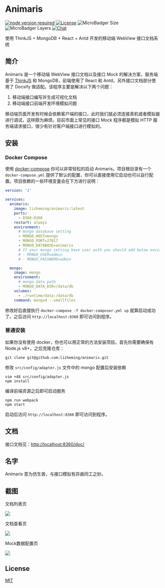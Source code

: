 # Animaris

[![node version required](https://img.shields.io/badge/node-%3E%3D8.9.4-red.svg?style=flat-square)](https://github.com/lizheming/animaris)
[![License](https://img.shields.io/github/license/lizheming/animaris.svg?colorB=f48041&style=flat-square)](https://github.com/lizheming/animaris/blob/master/LICENSE)
![MicroBadger Size](https://img.shields.io/microbadger/image-size/lizheming/animaris.svg?style=flat-square&logo=dockbit)
![MicroBadger Layers](https://img.shields.io/microbadger/layers/lizheming/animaris.svg?style=flat-square&logo=dockbit)
[![Chat](https://img.shields.io/badge/chat-on%20discord-7289da.svg?style=flat-square&logo=discord)](https://discord.gg/ZCD8yc5)

使用 ThinkJS + MongoDB + React + Antd 开发的移动端 WebView 接口文档系统

## 简介

Animaris 是一个移动端 WebView 接口文档以及接口 Mock 的解决方案，服务端基于 [ThinkJS](https://thinkjs.org) 和 MongoDB，前端使用了 React 和 Antd，另外接口文档部分使用了 Docsify 做适配。该程序主要是解决以下两个问题：

1. 移动端接口编写并生成可视化文档
2. 移动端接口前端开发环境模拟问题

移动端页面开发有时候会依赖客户端的接口，此时我们就必须连接真机或者模拟器进行调试，这样颇为麻烦。目前市面上常见的接口 Mock 程序都是模拟 HTTP 服务端请求接口，很少有针对客户端接口进行模拟的。

## 安装

### Docker Compose

使用 [docker-compose](https://docs.docker.com/compose/) 你可以非常轻松的启动 Animaris。项目根目录有一个 `docker-compose.yml` 提供了默认的配置，你可以直接使用它启动也可以自行配置。项目依赖的一些环境变量会在下方进行说明：

```yaml
version: '2'

services: 
  animaris:
    image: lizheming/animaris:latest
    ports: 
      - 8360:8360
    restart: always
    environment:
      # mongo database setting
      - MONGO_HOST=mongo
      - MONGO_PORT=27017
      - MONGO_DATABASE=animaris
      # If your mongo setting have user auth you should add below enviroment
      # - MONGO_USER=admin
      # - MONGO_PASSWORD=admin

  mongo:
    image: mongo
    environment:
      # mongo data path
      - MONGO_DATA_DIR=/data/db
    volumes: 
      - ./runtime/data:/data/db
    command: mongod --smallfiles
```
修改好后直接执行 `docker-compose -f docker-composer.yml up` 就算启动成功了。之后访问 `http://localhost:8360` 即可访问到程序。

### 普通安装

如果你没有使用 docker，你也可以用正常的方法安装项目。首先你需要确保有 Node.js v8+，之后克隆仓库：

```
git clone git@github.com:lizheming/animaris.git
```

修改 `src/config/adapter.js` 文件中的 mongo 配置后安装依赖

```
vim +48 src/config/adapter.js
npm install
```

编译前端资源之后即可启动服务

```
npm run webpack 
npm start
```

启动后访问 `http://localhost:8360` 即可访问到程序。

## 文档

接口文档见：<http://localhost:8360/doc/>

## 名字

Animaris 意为仿生兽，与接口模拟有异曲同工之妙。

## 截图

文档列表页

![](https://p0.ssl.qhimg.com/t0194fc9409ff5770e2.jpg)

文档查看页

![](https://p0.ssl.qhimg.com/t01e4a2090ed1f5aed5.jpg)

Mock数据配置页

![](https://p0.ssl.qhimg.com/t015a770a88a74fa694.jpg)

## License 

[MIT](https://github.com/lizheming/animaris/blob/master/LICENSE)